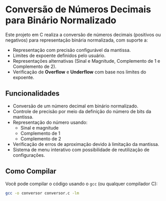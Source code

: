 # Conversão de Números Decimais para Binário Normalizado

Este projeto em C realiza a conversão de números decimais (positivos ou negativos) para representação binária normalizada, com suporte a:

- Representação com precisão configurável da mantissa.
- Limites de expoente definidos pelo usuário.
- Representações alternativas (Sinal e Magnitude, Complemento de 1 e Complemento de 2).
- Verificação de **Overflow** e **Underflow** com base nos limites do expoente.

## Funcionalidades

- Conversão de um número decimal em binário normalizado.
- Controle de precisão por meio da definição do número de bits da mantissa.
- Representação do número usando:
  - Sinal e magnitude
  - Complemento de 1
  - Complemento de 2
- Verificação de erros de aproximação devido à limitação da mantissa.
- Sistema de menu interativo com possibilidade de reutilização de configurações.

## Como Compilar

Você pode compilar o código usando o `gcc` (ou qualquer compilador C):

```bash
gcc -o conversor conversor.c -lm
